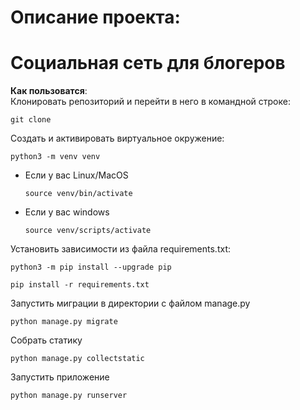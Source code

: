 # Описание проекта:  
# Социальная сеть для блогеров



**Как пользоватся**:  
Клонировать репозиторий и перейти в него в командной строке:

```
git clone 
```

Cоздать и активировать виртуальное окружение:

```
python3 -m venv venv
```

* Если у вас Linux/MacOS

    ```
    source venv/bin/activate
    ```

* Если у вас windows

    ```
    source venv/scripts/activate
    ```

Установить зависимости из файла requirements.txt:

```
python3 -m pip install --upgrade pip
```

```
pip install -r requirements.txt
```

Запустить миграции в директории с файлом manage.py
```
python manage.py migrate
```

Собрать статику
```
python manage.py collectstatic
```
Запустить приложение
```
python manage.py runserver
```

